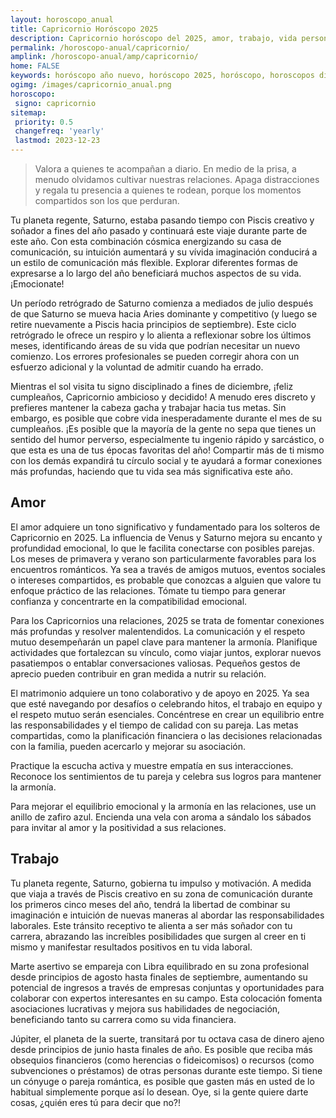 ```yaml
---
layout: horoscopo_anual
title: Capricornio Horóscopo 2025 
description: Capricornio horóscopo del 2025, amor, trabajo, vida personal. Todas las predicciones para Capricornio 2025 gratis. Disfruta este año nuevo.
permalink: /horoscopo-anual/capricornio/
amplink: /horoscopo-anual/amp/capricornio/
home: FALSE
keywords: horóscopo año nuevo, horóscopo 2025, horóscopo, horoscopos diarios gratis del dia de hoy, horóscopo diario gratis,horóscopo ano nuevo 2025, horóscopo esperanza gracia, horoscopo Capricornio 2025, horoscop, horóscopos gratis, horoscopo Capricornio, horoscopo Capricornio 2025 gratis, Tarot, Astrologia, Zodíaco, Capricornio, horoscopo gratis,tarot en femenino,videncia gratuita,horoscopos gratuitos,horóscopos, astrologia,videncia gratis
ogimg: /images/capricornio_anual.png
horoscopo:
 signo: capricornio
sitemap:
 priority: 0.5
 changefreq: 'yearly'
 lastmod: 2023-12-23
---
```





> Valora a quienes te acompañan a diario. En medio de la prisa, a menudo olvidamos cultivar nuestras relaciones. Apaga distracciones y regala tu presencia a quienes te rodean, porque los momentos compartidos son los que perduran.


Tu planeta regente, Saturno, estaba pasando tiempo con Piscis creativo y soñador a fines del año pasado y continuará este viaje durante parte de este año. Con esta combinación cósmica energizando su casa de comunicación, su intuición aumentará y su vívida imaginación conducirá a un estilo de comunicación más flexible. Explorar diferentes formas de expresarse a lo largo del año beneficiará muchos aspectos de su vida. ¡Emocionate!

Un período retrógrado de Saturno comienza a mediados de julio después de que Saturno se mueva hacia Aries dominante y competitivo (y luego se retire nuevamente a Piscis hacia principios de septiembre). Este ciclo retrógrado le ofrece un respiro y lo alienta a reflexionar sobre los últimos meses, identificando áreas de su vida que podrían necesitar un nuevo comienzo. Los errores profesionales se pueden corregir ahora con un esfuerzo adicional y la voluntad de admitir cuando ha errado.

Mientras el sol visita tu signo disciplinado a fines de diciembre, ¡feliz cumpleaños, Capricornio ambicioso y decidido! A menudo eres discreto y prefieres mantener la cabeza gacha y trabajar hacia tus metas. Sin embargo, es posible que cobre vida inesperadamente durante el mes de su cumpleaños. ¡Es posible que la mayoría de la gente no sepa que tienes un sentido del humor perverso, especialmente tu ingenio rápido y sarcástico, o que esta es una de tus épocas favoritas del año! Compartir más de ti mismo con los demás expandirá tu círculo social y te ayudará a formar conexiones más profundas, haciendo que tu vida sea más significativa este año.

## Amor

El amor adquiere un tono significativo y fundamentado para los solteros de Capricornio en 2025. La influencia de Venus y Saturno mejora su encanto y profundidad emocional, lo que le facilita conectarse con posibles parejas. Los meses de primavera y verano son particularmente favorables para los encuentros románticos. Ya sea a través de amigos mutuos, eventos sociales o intereses compartidos, es probable que conozcas a alguien que valore tu enfoque práctico de las relaciones. Tómate tu tiempo para generar confianza y concentrarte en la compatibilidad emocional.

Para los Capricornios una relaciones, 2025 se trata de fomentar conexiones más profundas y resolver malentendidos. La comunicación y el respeto mutuo desempeñarán un papel clave para mantener la armonía. Planifique actividades que fortalezcan su vínculo, como viajar juntos, explorar nuevos pasatiempos o entablar conversaciones valiosas. Pequeños gestos de aprecio pueden contribuir en gran medida a nutrir su relación.

El matrimonio adquiere un tono colaborativo y de apoyo en 2025. Ya sea que esté navegando por desafíos o celebrando hitos, el trabajo en equipo y el respeto mutuo serán esenciales. Concéntrese en crear un equilibrio entre las responsabilidades y el tiempo de calidad con su pareja. Las metas compartidas, como la planificación financiera o las decisiones relacionadas con la familia, pueden acercarlo y mejorar su asociación.

Practique la escucha activa y muestre empatía en sus interacciones. Reconoce los sentimientos de tu pareja y celebra sus logros para mantener la armonía.

Para mejorar el equilibrio emocional y la armonía en las relaciones, use un anillo de zafiro azul. Encienda una vela con aroma a sándalo los sábados para invitar al amor y la positividad a sus relaciones.

## Trabajo

Tu planeta regente, Saturno, gobierna tu impulso y motivación. A medida que viaja a través de Piscis creativo en su zona de comunicación durante los primeros cinco meses del año, tendrá la libertad de combinar su imaginación e intuición de nuevas maneras al abordar las responsabilidades laborales. Este tránsito receptivo te alienta a ser más soñador con tu carrera, abrazando las increíbles posibilidades que surgen al creer en ti mismo y manifestar resultados positivos en tu vida laboral.

Marte asertivo se empareja con Libra equilibrado en su zona profesional desde principios de agosto hasta finales de septiembre, aumentando su potencial de ingresos a través de empresas conjuntas y oportunidades para colaborar con expertos interesantes en su campo. Esta colocación fomenta asociaciones lucrativas y mejora sus habilidades de negociación, beneficiando tanto su carrera como su vida financiera.

Júpiter, el planeta de la suerte, transitará por tu octava casa de dinero ajeno desde principios de junio hasta finales de año. Es posible que reciba más obsequios financieros (como herencias o fideicomisos) o recursos (como subvenciones o préstamos) de otras personas durante este tiempo. Si tiene un cónyuge o pareja romántica, es posible que gasten más en usted de lo habitual simplemente porque así lo desean. Oye, si la gente quiere darte cosas, ¿quién eres tú para decir que no?!